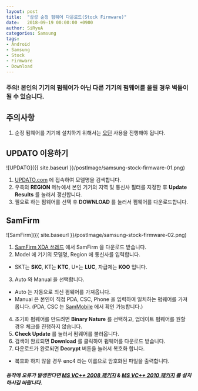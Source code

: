 ```yaml
---
layout: post
title:  "삼성 순정 펌웨어 다운로드(Stock Firmware)"
date:   2018-09-19 00:00:00 +0900
author: SiRyuA
categories: Samsung
tags:
- Android
- Samsung
- Stock
- Firmware
- Download
---
```


### 주의! 본인의 기기의 펌웨어가 아닌 다른 기기의 펌웨어를 올릴 경우 벽돌이 될 수 있습니다.

## 주의사항
1. 순정 펌웨어를 기기에 설치하기 위해서는 [오딘](/samsung/samsung-odin.html) 사용을 진행해야 됩니다.


## UPDATO 이용하기

![UPDATO]({{ site.baseurl }}/postImage/samsung-stock-firmware-01.png)

1. [UPDATO.com](https://updato.com/firmware-archive-select-model) 에 접속하여 모델명을 검색합니다.
2. 우측의 **REGION** 메뉴에서 본인 기기의 지역 및 통신사 필터를 지정한 후 **Update Results** 를 눌러서 갱신합니다.
3. 필요로 하는 펌웨어를 선택 후 **DOWNLOAD** 를 눌러서 펌웨어를 다운로드합니다.


## SamFirm

![SamFirm]({{ site.baseurl }}/postImage/samsung-stock-firmware-02.png)

1. [SamFirm XDA 쓰레드](https://forum.xda-developers.com/galaxy-tab-s/general/tool-samfirm-samsung-firmware-t2988647/post57842725#post57842725) 에서 SamFirm 을 다운로드 받습니다.
2. Model 에 기기의 모델명, Region 에 통신사를 입력합니다.
 * SKT는 **SKC**, KT는 **KTC**, U+는 **LUC**, 자급제는 **KOO** 입니다.
3. Auto 와 Manual 을 선택합니다.
 * Auto 는 자동으로 최신 펌웨어를 가져옵니다.
 * Manual 은 본인이 직접 PDA, CSC, Phone 을 입력하여 일치하는 펌웨어를 가져옵니다. (PDA, CSC 는 [SamMobile](https://www.sammobile.com/firmwares/) 에서 확인 가능합니다.)
4. 초기화 펌웨어를 만드려면 **Binary Nature** 를 선택하고, 업데이트 펌웨어를 원할 경우 체크를 진행하지 않습니다.
5. **Check Update** 를 눌러서 펌웨어를 불러옵니다.
6. 검색이 완료되면 **Download** 를 클릭하여 펌웨어를 다운로드 받습니다.
7. 다운로드가 완료되면 **Decrypt** 버튼을 눌러서 복호화 합니다.
 * 복호화 하지 않을 경우 enc4 라는 이름으로 암호화된 파일을 출력합니다.


##### 동작에 오류가 발생한다면 [MS VC++ 2008 패키지](http://www.microsoft.com/en-us/download/details.aspx?id=29) & [MS VC++ 2010 패키지](http://www.microsoft.com/en-us/download/details.aspx?id=5555) 를 설치하시길 바랍니다.
